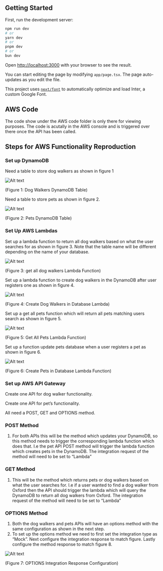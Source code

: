## Getting Started

First, run the development server:

```bash
npm run dev
# or
yarn dev
# or
pnpm dev
# or
bun dev
```

Open [http://localhost:3000](http://localhost:3000) with your browser to see the result.

You can start editing the page by modifying `app/page.tsx`. The page auto-updates as you edit the file.

This project uses [`next/font`](https://nextjs.org/docs/basic-features/font-optimization) to automatically optimize and load Inter, a custom Google Font.

## AWS Code
The code show under the AWS code folder is only there for viewing purposes. The code is acutally in the AWS console and is triggered over there once the API has been called.

## Steps for AWS Functionality Reproduction 


### Set up DynamoDB
Need a table to store dog walkers as shown in figure 1

![Alt text](images/figure1.png)

(Figure 1: Dog Walkers DynamoDB Table)

Need a table to store pets as shown in figure 2.

![Alt text](images/figure2.png)

(Figure 2: Pets DynamoDB Table)


### Set Up AWS Lambdas

Set up a lambda function to return all dog walkers based on what the user searches for as shown in figure 3. Note that the table name will be different depending on the name of your database.

![Alt text](images/figure3.png)
 
(Figure 3: get all dog walkers Lambda Function)


Set up a lambda function to create dog walkers in the DynamoDB after user registers one as shown in figure 4.  

![Alt text](images/figure4.png)

(Figure 4: Create Dog Walkers in Database Lambda)


Set up a get all pets function which will return all pets matching users search as shown in figure 5.

![Alt text](images/figure5.png)
 
(Figure 5: Get All Pets Lambda Function)


Set up a function update pets database when a user registers a pet as shown in figure 6.

![Alt text](images/figure6.png)
 
(Figure 6: Create Pets in Database Lambda Function)


### Set up AWS API Gateway

Create one API for dog walker functionality. 

Create one API for pet’s functionality.

All need a POST, GET and OPTIONS method.

### POST Method

1.	For both APIs this will be the method which updates your DynamoDB, so this method needs to trigger the corresponding lambda function which does that. I.e the pet API POST method will trigger the lambda function which creates pets in the DynamoDB. The integration request of the method will need to be set to “Lambda”

   
### GET Method

1.	This will be the method which returns pets or dog walkers based on what the user searches for. I.e if a user wanted to find a dog walker from Oxford then the API should trigger the lambda which will query the DynamoDB to return all dog walkers from Oxford. The integration request of the method will need to be set to “Lambda”


### OPTIONS Method

1.	Both the dog walkers and pets APIs will have an options method with the same configuration as shown in the next step.
2.	To set up the options method we need to first set the integration type as “Mock”. Next configure the integration response to match figure. Lastly configure the method response to match figure 8.

![Alt text](images/figure7.png)
 
(Figure 7: OPTIONS Integration Response Configuration)


